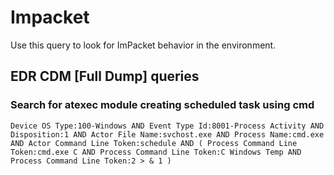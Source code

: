 # Impacket

Use this query to look for ImPacket behavior in the environment.

## EDR CDM [Full Dump] queries 

### Search for atexec module creating scheduled task using cmd

```
Device OS Type:100-Windows AND Event Type Id:8001-Process Activity AND Disposition:1 AND Actor File Name:svchost.exe AND Process Name:cmd.exe AND Actor Command Line Token:schedule AND ( Process Command Line Token:cmd.exe C AND Process Command Line Token:C Windows Temp AND Process Command Line Token:2 > & 1 )
```

